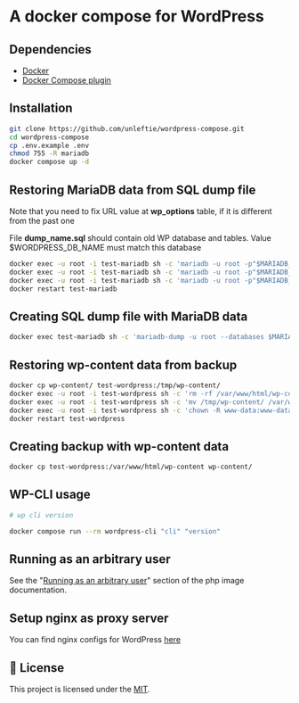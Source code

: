 # A docker compose for WordPress

## Dependencies

- [Docker](https://docs.docker.com/get-docker/)
- [Docker Compose plugin](https://docs.docker.com/compose/install/)

## Installation

```bash
git clone https://github.com/unleftie/wordpress-compose.git
cd wordpress-compose
cp .env.example .env
chmod 755 -R mariadb
docker compose up -d
```

## Restoring MariaDB data from SQL dump file

Note that you need to fix URL value at **wp_options** table, if it is different from the past one

File **dump_name.sql** should contain old WP database and tables. Value $WORDPRESS_DB_NAME must match this database

```bash
docker exec -u root -i test-mariadb sh -c 'mariadb -u root -p"$MARIADB_ROOT_PASSWORD"' < dump_name.sql
docker exec -u root -i test-mariadb sh -c 'mariadb -u root -p"$MARIADB_ROOT_PASSWORD" -D $MARIADB_DATABASE -e "GRANT ALL PRIVILEGES ON $MARIADB_DATABASE.* TO $MARIADB_USER;"'
docker exec -u root -i test-mariadb sh -c 'mariadb -u root -p"$MARIADB_ROOT_PASSWORD" -D $MARIADB_DATABASE -e "FLUSH PRIVILEGES;"'
docker restart test-mariadb
```

## Creating SQL dump file with MariaDB data

```bash
docker exec test-mariadb sh -c 'mariadb-dump -u root --databases $MARIADB_DATABASE --debug-info -p"$MARIADB_ROOT_PASSWORD"' > dump_name.sql
```

## Restoring wp-content data from backup

```bash
docker cp wp-content/ test-wordpress:/tmp/wp-content/
docker exec -u root -i test-wordpress sh -c 'rm -rf /var/www/html/wp-content'
docker exec -u root -i test-wordpress sh -c 'mv /tmp/wp-content/ /var/www/html/wp-content/'
docker exec -u root -i test-wordpress sh -c 'chown -R www-data:www-data /var/www/html/wp-content/'
docker restart test-wordpress
```

## Creating backup with wp-content data

```bash
docker cp test-wordpress:/var/www/html/wp-content wp-content/
```

## WP-CLI usage

```bash
# wp cli version

docker compose run --rm wordpress-cli "cli" "version"
```

## Running as an arbitrary user

See the "[Running as an arbitrary user](https://github.com/docker-library/docs/blob/master/php/README.md#running-as-an-arbitrary-user)" section of the php image documentation⁠.

## Setup nginx as proxy server

You can find nginx configs for WordPress [here](https://www.digitalocean.com/community/tools/nginx?domains.0.php.wordPressRules=true)

## 📝 License

This project is licensed under the [MIT](LICENSE).
